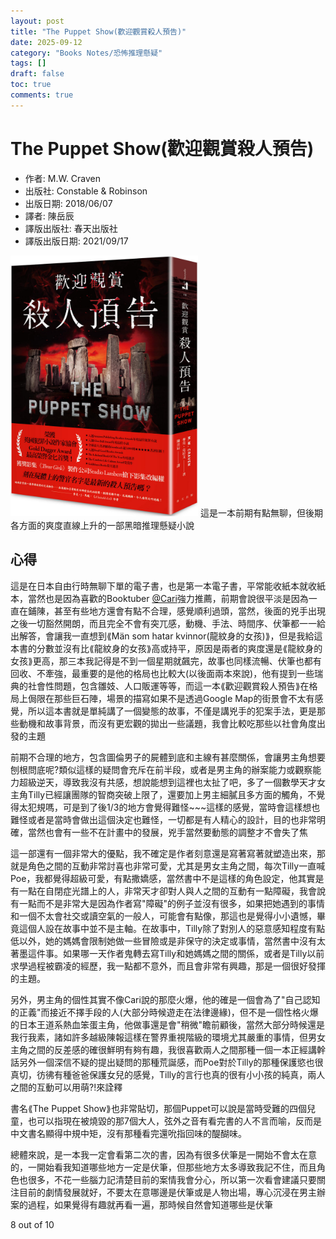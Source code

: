 ```yaml
---
layout: post
title: "The Puppet Show(歡迎觀賞殺人預告)"
date: 2025-09-12
category: "Books Notes/恐怖推理懸疑"
tags: []
draft: false
toc: true
comments: true
---
```


# The Puppet Show(歡迎觀賞殺人預告)
* 作者: M.W. Craven
* 出版社: Constable & Robinson
* 出版日期: 2018/06/07
* 譯者: 陳岳辰
* 譯版出版社: 春天出版社
* 譯版出版日期: 2021/09/17

<img src="/assets/posts/歡迎觀賞殺人預告.jpg" alt="" width="300">
這是一本前期有點無聊，但後期各方面的爽度直線上升的一部黑暗推理懸疑小說
<!-- more -->

## 心得
這是在日本自由行時無聊下單的電子書，也是第一本電子書，平常能收紙本就收紙本，當然也是因為喜歡的Booktuber [@Cari](https://www.instagram.com/cari_me_around/)強力推薦，前期會說很平淡是因為一直在鋪陳，甚至有些地方還會有點不合理，感覺順利過頭，當然，後面的兇手出現之後一切豁然開朗，而且完全不會有突兀感，動機、手法、時間序、伏筆都一一給出解答，會讓我一直想到⟪Män som hatar kvinnor(龍紋身的女孩)⟫，但是我給這本書的分數並沒有比⟪龍紋身的女孩⟫高或持平，原因是兩者的爽度還是⟪龍紋身的女孩⟫更高，那三本我記得是不到一個星期就飆完，故事也同樣流暢、伏筆也都有回收、不牽強，最重要的是他的格局也比較大(以後面兩本來說)，他有提到一些瑞典的社會性問題，包含雛妓、人口販運等等，而這一本⟪歡迎觀賞殺人預告⟫在格局上侷限在那些巨石陣，場景的描寫如果不是透過Google Map的街景會不太有感覺，所以這本書就是單純講了一個變態的故事，不僅是講兇手的犯案手法，更是那些動機和故事背景，而沒有更宏觀的拋出一些議題，我會比較吃那些以社會角度出發的主題

前期不合理的地方，包含圖倫男子的屍體到底和主線有甚麼關係，會讓男主角想要刨根問底呢?類似這樣的疑問會充斥在前半段，或者是男主角的辦案能力或觀察能力超級逆天，導致我沒有共感，想說能想到這裡也太扯了吧，多了一個數學天才女主角Tilly已經讓團隊的智商突破上限了，還要加上男主細膩且多方面的觸角，不覺得太犯規嗎，可是到了後1/3的地方會覺得難怪~~~這樣的感覺，當時會這樣想也難怪或者是當時會做出這個決定也難怪，一切都是有人精心的設計，目的也非常明確，當然也會有一些不在計畫中的發展，兇手當然要動態的調整才不會失了焦

這一部還有一個非常大的優點，我不確定是作者刻意還是寫著寫著就塑造出來，那就是角色之間的互動非常討喜也非常可愛，尤其是男女主角之間，每次Tilly一直喊Poe，我都覺得超級可愛，有點撒嬌感，當然書中不是這樣的角色設定，他其實是有一點在自閉症光譜上的人，非常天才卻對人與人之間的互動有一點障礙，我會說有一點而不是非常大是因為作者寫"障礙"的例子並沒有很多，如果把她遇到的事情和一個不太會社交或讀空氣的一般人，可能會有點像，那這也是覺得小小遺憾，畢竟這個人設在故事中並不是主軸。在故事中，Tilly除了對別人的惡意感知程度有點低以外，她的媽媽會限制她做一些冒險或是非保守的決定或事情，當然書中沒有太著墨這件事。如果哪一天作者鬼轉去寫Tilly和她媽媽之間的關係，或者是Tilly以前求學過程被霸凌的經歷，我一點都不意外，而且會非常有興趣，那是一個很好發揮的主題。

另外，男主角的個性其實不像Cari說的那麼火爆，他的確是一個會為了"自己認知的正義"而接近不擇手段的人(大部分時候遊走在法律邊緣)，但不是一個性格火爆的日本王道系熱血笨蛋主角，他做事還是會"稍微"瞻前顧後，當然大部分時候還是我行我素，諸如許多越級陳報這樣在警界重視階級的環境尤其嚴重的事情，但男女主角之間的反差感的確很鮮明有夠有趣，我很喜歡兩人之間那種一個一本正經講幹話另外一個深信不疑的提出疑問的那種荒誕感，而Poe對於Tilly的那種保護慾也很真切，彷彿有種爸爸保護女兒的感覺，Tilly的言行也真的很有小小孩的純真，兩人之間的互動可以用萌?!來詮釋

書名⟪The Puppet Show⟫也非常貼切，那個Puppet可以說是當時受難的四個兒童，也可以指現在被燒毀的那7個大人，弦外之音有看完書的人不言而喻，反而是中文書名顯得中規中矩，沒有那種看完還吮指回味的醍醐味。

總體來說，是一本我一定會看第二次的書，因為有很多伏筆是一開始不會太在意的，一開始看我知道哪些地方一定是伏筆，但那些地方太多導致我記不住，而且角色也很多，不花一些腦力記清楚目前的案情我會分心，所以第一次看會建議只要關注目前的劇情發展就好，不要太在意哪邊是伏筆或是人物出場，專心沉浸在男主辦案的過程，如果覺得有趣就再看一遍，那時候自然會知道哪些是伏筆

8 out of 10